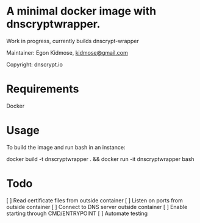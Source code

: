 # A minimal docker image with dnscryptwrapper.

Work in progress, currently builds dnscrypt-wrapper

Maintainer: Egon Kidmose, kidmose@gmail.com

Copyright: dnscrypt.io

# Requirements

Docker

# Usage

To build the image and run bash in an instance:

  docker build -t dnscryptwrapper . && docker run -it dnscryptwrapper bash

# Todo

 [ ] Read certificate files from outside container
 [ ] Listen on ports from outside container
 [ ] Connect to DNS server outside container
 [ ] Enable starting through CMD/ENTRYPOINT
 [ ] Automate testing
